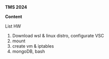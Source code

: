 **TMS 2024**

__Content__

List HW

1. Download wsl & linux distro, configurate VSC
2. mount  
3. create vm & iptables 
4. mongoDB, bash